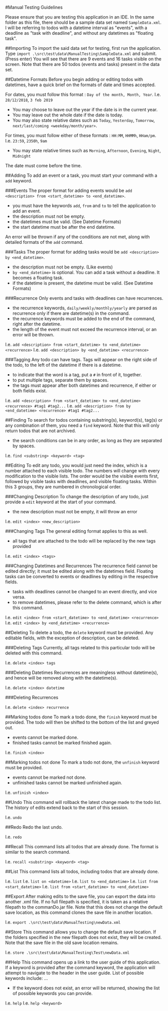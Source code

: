 #Manual Testing Guidelines

Please ensure that you are testing this application in an IDE. In the same folder as this file, there should be a sample data set named `SampleData.xml`.
I will be referring to todos with a datetime interval as "events", with a deadline as "task with deadline", and without any datetimes as "floating task".

##Importing
To import the said data set for testing, first run the application.
Type `import .\src\test\data\ManualTesting\SampleData.xml` and submit. (Press enter)
You will see that there are 9 events and 16 tasks visible on the screen.
Note that there are 50 todos (events and tasks) present in the data set.

##Datetime Formats
Before you begin adding or editing todos with datetimes, have a quick brief on the formats of date and times accepted.

For dates, you must follow this format : `Day of the month, Month, Year`. I.e. `28/12/2018`, `3 feb 2019`

* You may choose to leave out the year if the date is in the current year.
* You may leave out the whole date if the date is today.
* You may also state relative dates such as `Today`, `Yesterday`, `Tomorrow`, `next/last/coming <weekday/month/year>`.

For times, you must follow either of these formats : `HH:MM`, `HHMMh`, `HHam/pm`. I.e. `23:59`, `2350h`, `9am`

* You may state relative times such as `Morning`, `Afternoon`, `Evening`, `Night`, `Midnight`

The date must come before the time.

##Adding
To add an event or a task, you must start your command with a `add` keyword.

###Events
The proper format for adding events would be `add <description> from <start_datetime> to <end_datetime>`.

* you must have the keywords `add`, `from` and `to` to tell the application to add an event.
* the description must not be empty.
* the datetimes must be valid. (See Datetime Formats)
* the start datetime must be after the end datetime.

An error will be thrown if any of the conditions are not met, along with detailed formats of the `add` command.

###Tasks
The proper format for adding tasks would be `add <description> by <end_datetime>`.

* the description must not be empty. (Like events)
* `by <end_datetime>` is optional. You can add a task without a deadline. It becomes a floating task.
* if the datetime is present, the datetime must be valid. (See Datetime Formats)

###Recurrence
Only events and tasks with deadlines can have recurrences. 

* the recurrence keywords, `daily/weekly/monthly/yearly` are parsed as recurrence only if there are datetime(s) in the command.
* the recurrence keywords must be added to the end of the command, right after the datetime.
* the length of the event must not exceed the recurrence interval, or an error will be thrown.

I.e. `add <description> from <start_datetime> to <end_datetime> <recurrence>`
I.e. `add <description> by <end_datetime> <recurrence>`

###Tagging
Any todo can have tags.
Tags will appear on the right side of the todo, to the left of the datetime if there is a datetime.

* to indicate that the word is a tag, put a `#` in front of it, together.
* to put multiple tags, separate them by spaces.
* the tags must appear after both datetimes and recurrence, if either or both fields exist.

I.e. `add <description> from <start_datetime> to <end_datetime> <recurrence> #tag1 #tag2...`
I.e. `add <description> from by <end_datetime> <recurrence> #tag1 #tag2...`

##Finding
To search for todos containing substring(s), keyword(s), tag(s) or any combination of them, you need a `find` keyword.
Note that this will only return todos that are not archived.

* the search conditions can be in any order, as long as they are separated by spaces.

I.e. `find <substring> <keyword> <tag>`

##Editing
To edit any todo, you would just need the index, which is a number attached to each visible todo.
The numbers will change with every modification to the visible lists.
The order would be the visible events first, followed by visible tasks with deadlines, and visible floating tasks.
Within this 3 groups, they are numbered in chronological order.

###Changing Description
To change the description of any todo, just provide a `edit` keyword at the start of your command.

* the new description must not be empty, it will throw an error

I.e. `edit <index> <new_description>`

###Changing Tags
The general editing format applies to this as well.

* all tags that are attached to the todo will be replaced by the new tags provided

I.e. `edit <index> <tags>`

###Changing Datetimes and Recurrences
The recurrence field cannot be edited directly; it must be edited along with the datetimes field.
Floating tasks can be converted to events or deadlines by editing in the respective fields.

* tasks with deadlines cannot be changed to an event directly, and vice versa.
* to remove datetimes, please refer to the delete command, which is after this command.

I.e. `edit <index> from <start_datetime> to <end_datetime> <recurrence>`
I.e. `edit <index> by <end_datetime> <recurrence>`

##Deleting
To delete a todo, the `delete` keyword must be provided.
Any editable fields, with the exception of description, can be deleted.

###Deleting Tags
Currently, all tags related to this particular todo will be deleted with this command.

I.e. `delete <index> tags`

###Deleting Datetimes
Recurrences are meaningless without datetime(s), and hence will be removed along with the datetime(s).

I.e. `delete <index> datetime`

###Deleting Recurrences

I.e. `delete <index> recurrence`

##Marking todos done
To mark a todo done, the `finish` keyword must be provided.
The todo will then be shifted to the bottom of the list and greyed out.

* events cannot be marked done.
* finished tasks cannot be marked finished again.

I.e. `finish <index>`

##Marking todos not done
To mark a todo not done, the `unfinish` keyword must be provided.

* events cannot be marked not done.
* unfinished tasks cannot be marked unfinished again.

I.e. `unfinish <index>`

##Undo
This command will rollback the latest change made to the todo list.
The history of edits extend back to the start of this session.

I.e. `undo`

##Redo
Redo the last undo.

I.e. `redo`

##Recall
This command lists all todos that are already done.
The format is similar to the search command.

I.e. `recall <substring> <keyword> <tag>`

##List
This command lists all todos, including todos that are already done. 

I.e. `list`
I.e. `list on <datetime>`
I.e. `list to <end_datetime>`
I.e. `list from <start_datetime>`
I.e. `list from <start_datetime> to <end_datetime>`

##Export
After making edits to the save file, you can export the data into another .xml file.
If no full filepath is specified, it is taken as a relative filepath to the commanDo.jar file.
Note that this does not change the default save location, as this command clones the save file in another location.

I.e. `export .\src\test\data\ManualTesting\newData.xml`

##Store
This command allows you to change the default save location.
If the folders specified in the new filepath does not exist, they will be created.
Note that the save file in the old save location remains.

I.e. `store .\src\test\data\ManualTesting\Test\newData.xml`

##Help
This command opens up a link to the user guide of this application.
If a keyword is provided after the command keyword, the application will attempt to navigate to the header in the user guide.
List of possible keywords include: ...

* If the keyword does not exist, an error will be returned, showing the list of possible keywords you can provide.

I.e. `help`
I.e. `help <keyword>`